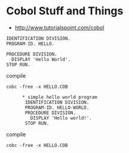 # Cobol Stuff and Things

* http://www.tutorialspoint.com/cobol

```cobol
IDENTIFICATION DIVISION.
PROGRAM-ID. HELLO.

PROCEDURE DIVISION.
  DISPLAY 'Hello World'.
STOP RUN.
```

compile
```shell
cobc -free -x HELLO.COB
```

```cobol
      * simple hello world program
       IDENTIFICATION DIVISION.
       PROGRAM-ID. HELLO-WORLD.
       PROCEDURE DIVISION.
         DISPLAY 'Hello world!'.
       STOP RUN.
```
compile
```shell
cobc -free -x HELLO.COB
```
